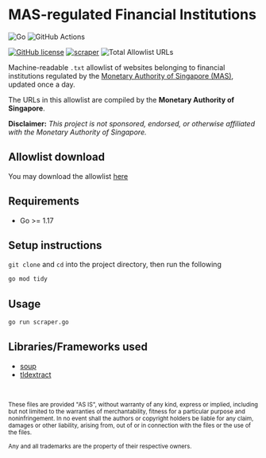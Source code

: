 # MAS-regulated Financial Institutions

![Go](https://img.shields.io/badge/Go-00ADD8?style=for-the-badge&logo=go&logoColor=white)
![GitHub Actions](https://img.shields.io/badge/GitHub_Actions-2088FF?style=for-the-badge&logo=github-actions&logoColor=white)

[![GitHub license](https://img.shields.io/badge/LICENSE-BSD--3--CLAUSE-GREEN?style=for-the-badge)](LICENSE)
[![scraper](https://img.shields.io/github/workflow/status/elliotwutingfeng/MASRegulatedFinancialInstitutions/scraper?label=SCRAPER&style=for-the-badge)](https://github.com/elliotwutingfeng/MASRegulatedFinancialInstitutions/actions/workflows/scraper.yml)
<img src="https://img.shields.io/tokei/lines/github/elliotwutingfeng/MASRegulatedFinancialInstitutions?label=Total%20Allowlist%20URLS&style=for-the-badge" alt="Total Allowlist URLs"/>

Machine-readable `.txt` allowlist of websites belonging to financial institutions regulated by the [Monetary Authority of Singapore (MAS)](https://eservices.mas.gov.sg/fid/institution), updated once a day.

The URLs in this allowlist are compiled by the **Monetary Authority of Singapore**.

**Disclaimer:** _This project is not sponsored, endorsed, or otherwise affiliated with the Monetary Authority of Singapore._

## Allowlist download

You may download the allowlist [here](mas-regulated-financial-institutions.txt?raw=1)

## Requirements

-   Go >= 1.17

## Setup instructions

`git clone` and `cd` into the project directory, then run the following

```bash
go mod tidy
```

## Usage

```bash
go run scraper.go
```

## Libraries/Frameworks used

-   [soup](https://github.com/anaskhan96/soup)
-   [tldextract](https://github.com/joeguo/tldextract)

&nbsp;

<sup>These files are provided "AS IS", without warranty of any kind, express or implied, including but not limited to the warranties of merchantability, fitness for a particular purpose and noninfringement. In no event shall the authors or copyright holders be liable for any claim, damages or other liability, arising from, out of or in connection with the files or the use of the files.</sup>

<sub>Any and all trademarks are the property of their respective owners.</sub>
